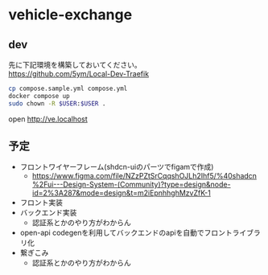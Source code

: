 # vehicle-exchange

## dev

先に下記環境を構築しておいてください。  
<https://github.com/5ym/Local-Dev-Traefik>  

```sh
cp compose.sample.yml compose.yml
docker compose up
sudo chown -R $USER:$USER .
```

open <http://ve.localhost>

## 予定

- フロントワイヤーフレーム(shdcn-uiのパーツでfigamで作成)
    - https://www.figma.com/file/NZzPZtSrCqqshOJLh2Ihf5/%40shadcn%2Fui---Design-System-(Community)?type=design&node-id=2%3A287&mode=design&t=m2iEpnhhghMzvZfK-1
- フロント実装
- バックエンド実装
    - 認証系とかのやり方がわからん
- open-api codegenを利用してバックエンドのapiを自動でフロントライブラリ化
- 繋ぎこみ
    - 認証系とかのやり方がわからん
